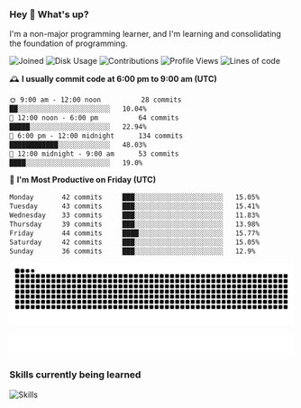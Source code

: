 ### Hey :wave: What's up?

I'm a non-major programming learner, and I'm learning and consolidating the foundation of programming.

<!--START_SECTION:waka-->
![Joined](http://img.shields.io/badge/Joined-8%20years%20ago-6D67E4?style=flat&labelColor=453C67)
![Disk Usage](http://img.shields.io/badge/Github%27s%20Storage-604.4%20MB-FD841F?style=flat&labelColor=E14D2A)
![Contributions](http://img.shields.io/badge/Contributions%20in%202024-165-7DCE13?style=flat&labelColor=2B7A0B)
![Profile Views](http://img.shields.io/badge/Profile%20Views-62-3AB4F2?style=flat&labelColor=0078AA)
![Lines of code](https://img.shields.io/badge/Lines%20of%20code-2%20Million%20Lines%20of%20code-FF8B8B?style=flat&labelColor=EB4747)

🕰️ **I usually commit code at 6:00 pm to 9:00 am (UTC)** 

```text
🌞 9:00 am - 12:00 noon          28 commits     ██░░░░░░░░░░░░░░░░░░░░░░░   10.04% 
🌆 12:00 noon - 6:00 pm          64 commits     █████░░░░░░░░░░░░░░░░░░░░   22.94% 
🌃 6:00 pm - 12:00 midnight      134 commits    ████████████░░░░░░░░░░░░░   48.03% 
🌙 12:00 midnight - 9:00 am      53 commits     ████░░░░░░░░░░░░░░░░░░░░░   19.0%
```
📅 **I'm Most Productive on Friday (UTC)** 

```text
Monday       42 commits     ███░░░░░░░░░░░░░░░░░░░░░░   15.05% 
Tuesday      43 commits     ███░░░░░░░░░░░░░░░░░░░░░░   15.41% 
Wednesday    33 commits     ███░░░░░░░░░░░░░░░░░░░░░░   11.83% 
Thursday     39 commits     ███░░░░░░░░░░░░░░░░░░░░░░   13.98% 
Friday       44 commits     ████░░░░░░░░░░░░░░░░░░░░░   15.77% 
Saturday     42 commits     ███░░░░░░░░░░░░░░░░░░░░░░   15.05% 
Sunday       36 commits     ███░░░░░░░░░░░░░░░░░░░░░░   12.9%
```

<!--END_SECTION:waka-->

![Snake animation](https://raw.githubusercontent.com/dirname/dirname/output/snake.svg)

![metrics](github-metrics.svg)

### Skills currently being learned

![Skills](https://skillicons.dev/icons?i=linux,rust,go,solidity,typescript,bash,git,postgres,mysql,redis,mongo,docker,kubernetes,grafana,prometheus)

